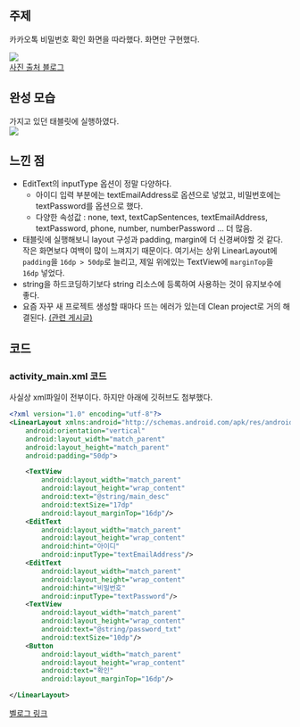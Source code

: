 ## 주제 
카카오톡 비밀번호 확인 화면을 따라했다. 화면만 구현했다.  
  
![](https://velog.velcdn.com/images/kuronuma_daisy/post/3140ed4b-172a-4731-b5ab-c2f01d74a8ab/image.png)  
[사진 출처 블로그](https://daily-life24.tistory.com/341)

## 완성 모습  
가지고 있던 태블릿에 실행하였다.  
![](https://velog.velcdn.com/images/kuronuma_daisy/post/d419be83-8e72-4252-be9a-1cc41f5c7238/image.gif)

## 느낀 점  
* EditText의 inputType 옵션이 정말 다양하다. 
  * 아이디 입력 부분에는 textEmailAddress로 옵션으로 넣었고, 비밀번호에는 textPassword를 옵션으로 했다.
  * 다양한 속성값 : none, text, textCapSentences, textEmailAddress, textPassword, phone, number, numberPassword ... 더 많음.  
* 태블릿에 실행해보니 layout 구성과 padding, margin에 더 신경써야할 것 같다. 작은 화면보다 여백이 많이 느껴지기 때문이다. 여기서는 상위 LinearLayout에 `padding`을 `16dp > 50dp`로 늘리고, 제일 위에있는 TextView에 `marginTop`을 `16dp` 넣었다.
* string을 하드코딩하기보다 string 리소스에 등록하여 사용하는 것이 유지보수에 좋다.
* 요즘 자꾸 새 프로젝트 생성할 때마다 뜨는 에러가 있는데 Clean project로 거의 해결된다. [(관련 게시글)](https://velog.io/@kuronuma_daisy/Android-Studio-에러-is-translated-here-but-not-found-in-default-locale-Unresolved-reference-activitymain)

## 코드
### activity_main.xml 코드 
사실상 xml파일이 전부이다.
하지만 아래에 깃허브도 첨부했다.
```xml
<?xml version="1.0" encoding="utf-8"?>
<LinearLayout xmlns:android="http://schemas.android.com/apk/res/android"
    android:orientation="vertical"
    android:layout_width="match_parent"
    android:layout_height="match_parent"
    android:padding="50dp">

    <TextView
        android:layout_width="match_parent"
        android:layout_height="wrap_content"
        android:text="@string/main_desc"
        android:textSize="17dp"
        android:layout_marginTop="16dp"/>
    <EditText
        android:layout_width="match_parent"
        android:layout_height="wrap_content"
        android:hint="아이디"
        android:inputType="textEmailAddress"/>
    <EditText
        android:layout_width="match_parent"
        android:layout_height="wrap_content"
        android:hint="비밀번호"
        android:inputType="textPassword"/>
    <TextView
        android:layout_width="match_parent"
        android:layout_height="wrap_content"
        android:text="@string/password_txt"
        android:textSize="10dp"/>
    <Button
        android:layout_width="match_parent"
        android:layout_height="wrap_content"
        android:text="확인"
        android:layout_marginTop="16dp"/>

</LinearLayout>
```

[벨로그 링크](https://velog.io/@kuronuma_daisy/카카오톡-비밀번호-확인-화면-따라하기)
